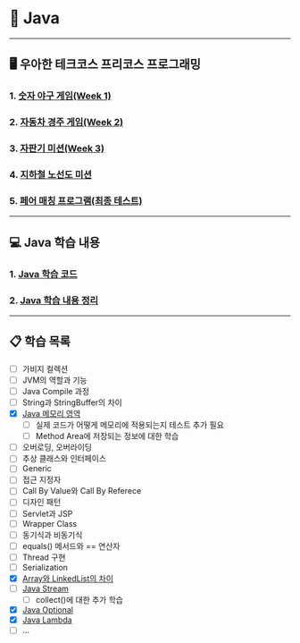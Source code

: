 # 📕 Java

---

##  🖥 우아한 테크코스 프리코스 프로그래밍

###  1. [숫자 야구 게임(Week 1)](https://github.com/HyeonbinSa/java-baseball-precourse/tree/hyeonbinsa)

###  2. [자동차 경주 게임(Week 2)](https://github.com/HyeonbinSa/java-racingcar-precourse/tree/hyeonbinsa)

### 3. [자판기 미션(Week 3)](https://github.com/HyeonbinSa/java-vendingmachine-precourse/tree/hyeonbinsa)

### 4. [지하철 노선도 미션](https://github.com/HyeonbinSa/subway-map)

### 5. [페어 매칭 프로그램(최종 테스트)](https://github.com/HyeonbinSa/java-pairmatching-precourse/tree/ben)

---

## 💻 Java 학습 내용

### 1. [Java 학습 코드](https://github.com/HyeonbinSa/java-study)

### 2. [Java 학습 내용 정리](https://github.com/HyeonbinSa/study-roadmap/tree/master/Java/JavaBasic)

---

## 📋 학습 목록

- [ ] 가비지 컬렉션
- [ ] JVM의 역할과 기능
- [ ] Java Compile 과정
- [ ] String과 StringBuffer의 차이
- [x] [Java 메모리 영역](https://github.com/HyeonbinSa/study-roadmap/tree/master/Java/JavaBasic/Java메모리구조.md)
  - [ ] 실제 코드가 어떻게 메모리에 적용되는지 테스트 추가 필요
  - [ ] Method Area에 저장되는 정보에 대한 학습
- [ ] 오버로딩, 오버라이딩
- [ ] 추상 클래스와 인터페이스
- [ ] Generic
- [ ] 접근 지정자 
- [ ] Call By Value와 Call By Referece
- [ ] 디자인 패턴
- [ ] Servlet과 JSP
- [ ] Wrapper Class
- [ ] 동기식과 비동기식
- [ ] equals() 메서드와 == 연산자
- [ ] Thread 구현
- [ ] Serialization
- [x] [Array와 LinkedList의 차이](https://github.com/HyeonbinSa/study-roadmap/blob/master/Java/JavaBasic/List%EC%99%80LinkedList.md)
- [ ] [Java Stream](https://github.com/HyeonbinSa/study-roadmap/blob/master/Java/JavaBasic/Stream.md)
  - [ ] collect()에 대한 추가 학습
- [x] [Java Optional](https://github.com/HyeonbinSa/study-roadmap/blob/master/Java/JavaBasic/Optional.md)
- [x] [Java Lambda](https://github.com/HyeonbinSa/study-roadmap/blob/master/Java/JavaBasic/Lambda.md)
- [ ] ...
